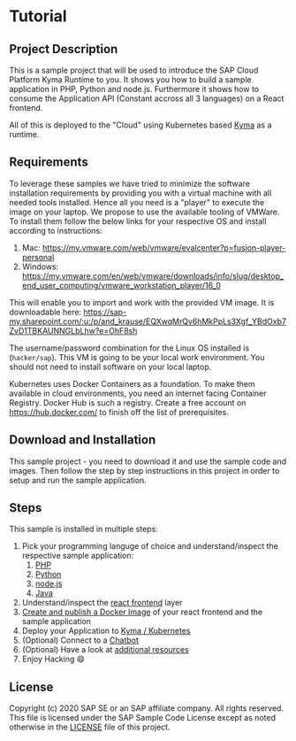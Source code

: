 # Tutorial

## Project Description
This is a sample project that will be used to introduce the SAP Cloud Platform Kyma Runtime to you. It shows you how to build a sample application in PHP, Python and node.js. Furthermore it shows how to consume the Application API (Constant accross all 3 languages) on a React frontend. 

All of this is deployed to the "Cloud" using Kubernetes based [Kyma](https://kyma-project.io/) as a runtime.

## Requirements
To leverage these samples we have tried to minimize the software installation requirements by providing you with a virtual machine with all needed tools installed. Hence all you need is a "player" to execute the image on your laptop. We propose to use the available tooling of VMWare. To install them follow the below links for your respective OS and install according to instructions:

   1. Mac: https://my.vmware.com/web/vmware/evalcenter?p=fusion-player-personal
   2. Windows: https://my.vmware.com/en/web/vmware/downloads/info/slug/desktop_end_user_computing/vmware_workstation_player/16_0
   
This will enable you to import and work with the provided VM image. It is downloadable here: https://sap-my.sharepoint.com/:u:/p/and_krause/EQXwqMrQv6hMkPpLs3Xgf_YBdOxb7ZvD1TBKAUNNGLbLhw?e=OhF8sh

The username/password combination for the Linux OS installed is (`hacker/sap`). This VM is going to be your local work environment. You should not need to install software on your local laptop.

Kubernetes uses Docker Containers as a foundation. To make them available in cloud environments, you need an internet facing Container Registry. Docker Hub is such a registry. Create a free account on https://hub.docker.com/ to finish off the list of prerequisites.



## Download and Installation
This sample project - you need to download it and use the sample code and images. Then follow the step by step instructions in this project in order to setup and run the sample application.

## Steps

This sample is installed in multiple steps:

1. Pick your programming languge of choice and understand/inspect the respective sample application:
    1. [PHP](php/)
    2. [Python](python/)
    3. [node.js](nodejs/)
    4. [Java](java/)
2. Understand/inspect the [react frontend](react/) layer
3. [Create and publish a Docker Image](docker) of your react frontend and the sample application
4. Deploy your Application to [Kyma / Kubernetes](kyma)
5. (Optional) Connect to a [Chatbot](chatbot/) 
6. (Optional) Have a look at [additional resources](additional-resources)
7. Enjoy Hacking :smile:

## License
Copyright (c) 2020 SAP SE or an SAP affiliate company. All rights reserved. 
This file is licensed under the SAP Sample Code License except as noted otherwise in the [LICENSE](LICENSE) file of this project.
 
